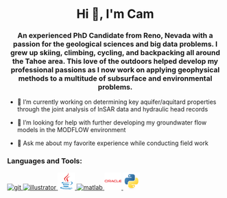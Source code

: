 <h1 align="center">Hi 👋, I'm Cam</h1>
<h3 align="center">An experienced PhD Candidate from Reno, Nevada with a passion for the geological sciences and big data problems. I grew up skiing, climbing, cycling, and backpacking all around the Tahoe area. This love of the outdoors helped develop my professional passions as I now work on applying geophysical methods to a multitude of subsurface and environmental problems.
 </h3>

- 🔭 I’m currently working on determining key aquifer/aquitard properties through the joint analysis of InSAR data and hydraulic head records 

- 🤝 I’m looking for help with further developing my groundwater flow models in the MODFLOW environment 

- 💬 Ask me about my favorite experience while conducting field work


<p align="left">
</p>

<h3 align="left">Languages and Tools:</h3>
<p align="left"> <a href="https://git-scm.com/" target="_blank" rel="noreferrer"> <img src="https://www.vectorlogo.zone/logos/git-scm/git-scm-icon.svg" alt="git" width="40" height="40"/> </a> <a href="https://www.adobe.com/in/products/illustrator.html" target="_blank" rel="noreferrer"> <img src="https://www.vectorlogo.zone/logos/adobe_illustrator/adobe_illustrator-icon.svg" alt="illustrator" width="40" height="40"/> </a> <a href="https://www.java.com" target="_blank" rel="noreferrer"> <img src="https://raw.githubusercontent.com/devicons/devicon/master/icons/java/java-original.svg" alt="java" width="40" height="40"/> </a> <a href="https://www.mathworks.com/" target="_blank" rel="noreferrer"> <img src="https://upload.wikimedia.org/wikipedia/commons/2/21/Matlab_Logo.png" alt="matlab" width="40" height="40"/> </a> <a href="https://www.oracle.com/" target="_blank" rel="noreferrer"> <img src="https://raw.githubusercontent.com/devicons/devicon/master/icons/oracle/oracle-original.svg" alt="oracle" width="40" height="40"/> </a> <a href="https://www.python.org" target="_blank" rel="noreferrer"> <img src="https://raw.githubusercontent.com/devicons/devicon/master/icons/python/python-original.svg" alt="python" width="40" height="40"/> </a> </p>
